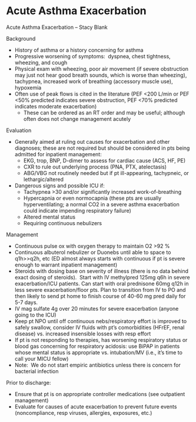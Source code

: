 # Acute Asthma Exacerbation

Acute Asthma Exacerbation – Stacy Blank

Background

-   History of asthma or a history concerning for asthma
-   Progressive worsening of symptoms:  dyspnea, chest tightness,
    wheezing, and cough
-   Physical exam with wheezing, poor air movement (if severe
    obstruction may just not hear good breath sounds, which is worse
    than wheezing), tachypnea, increased work of breathing (accessory
    muscle use), hypoxemia
-   Often use of peak flows is cited in the literature (PEF \<200 L/min
    or PEF \<50% predicted indicates severe obstruction, PEF \<70%
    predicted indicates moderate exacerbation)
    -   These can be ordered as an RT order and may be useful; although
        often does not change management acutely

Evaluation

-   Generally aimed at ruling out causes for exacerbation and other
    diagnoses; these are not required but should be considered in pts
    being admitted for inpatient management:
    -   EKG, trop, BNP, D-dimer to assess for cardiac cause (ACS, HF,
        PE)
    -   CXR to rule out underlying process (PNA, PTX, atelectasis)
    -   ABG/VBG not routinely needed but if pt ill-appearing,
        tachypneic, or lethargic/altered
-   Dangerous signs and possible ICU if:
    -   Tachypnea >30 and/or significantly increased work-of-breathing
    -   Hypercapnia or even normocapnia (these pts are usually
        hyperventilating; a normal CO2 in a severe asthma exacerbation
        could indicate impending respiratory failure)
    -   Altered mental status
    -   Requiring continuous nebulizers

Management

-   Continuous pulse ox with oxygen therapy to maintain O2 >92 %
-   Continuous albuterol nebulizer or Duonebs until able to space to
    q1h>\>q2h, etc (ED almost always starts with continuous if pt is
    severe enough to warrant inpatient management)
-   Steroids with dosing base on severity of illness (there is no data
    behind exact dosing of steroids).  Start with IV methylpred 125mg
    q6h in severe exacerbation/ICU patients. Can start with oral
    prednisone 60mg q12h in less severe exacerbation/floor pts. Plan to
    transition from IV to PO and then likely to send pt home to finish
    course of 40-60 mg pred daily for 5-7 days.
-   IV mag sulfate 4g over 20 minutes for severe exacerbation (anyone
    going to the ICU)
-   Keep pt NPO until off continuous nebs/respiratory effort is improved
    to safely swallow, consider IV fluids with pt’s comorbidities
    (HFrEF, renal disease) vs. increased insensible losses with resp
    effort
-   If pt is not responding to therapies, has worsening respiratory
    status or blood gas concerning for respiratory acidosis: use BiPAP
    in patients whose mental status is appropriate vs. intubation/MV
    (i.e., it’s time to call your MICU fellow)
-   Note:  We do not start empiric antibiotics unless there is concern
    for bacterial infection

Prior to discharge:

-   Ensure that pt is on appropriate controller medications (see
    outpatient management)
-   Evaluate for causes of acute exacerbation to prevent future events
    (noncompliance, resp viruses, allergies, exposures, etc.)
